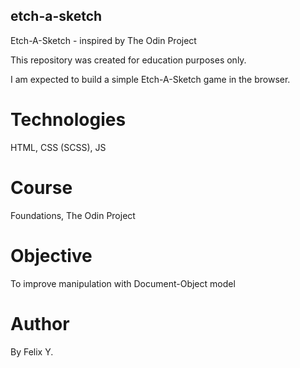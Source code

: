## etch-a-sketch

Etch-A-Sketch - inspired by The Odin Project

This repository was created for education purposes only. 

I am expected to build a simple Etch-A-Sketch game in the browser.

# Technologies

HTML, CSS (SCSS), JS

# Course

Foundations, The Odin Project

# Objective

To improve manipulation with Document-Object model

# Author

By Felix Y.
